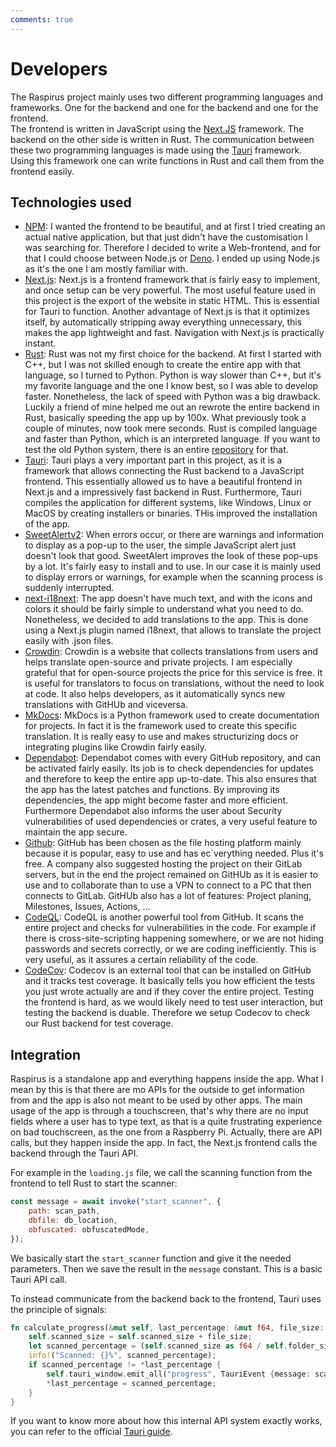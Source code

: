 ```yaml
---
comments: true
---
```


# Developers

The Raspirus project mainly uses two different programming languages and frameworks. One for the backend and one for the backend and one for the frontend. \
The frontend is written in JavaScript using the [Next.JS](https://nextjs.org/) framework. The backend on the other side is written in Rust. The communication between these two programming languages is made using the [Tauri](https://tauri.app/) framework. Using this framework one can write functions in Rust and call them from the frontend easily.

## Technologies used
- [NPM](https://www.npmjs.com):
    I wanted the frontend to be beautiful, and at first I tried creating an actual native application, but that just didn't have the customisation I was searching for. Therefore I decided to write a Web-frontend, and for that I could choose between Node.js or [Deno](https://deno.land/). I ended up using Node.js as it's the one I am mostly familiar with.
- [Next.js](https://nextjs.org):
    Next.js is a frontend framework that is fairly easy to implement, and once setup can be very powerful. The most useful feature used in this project is the export of the website in static HTML. This is essential for Tauri to function. Another advantage of Next.js is that it optimizes itself, by automatically stripping away everything unnecessary, this makes the app lightweight and fast. Navigation with Next.js is practically instant.
- [Rust](https://www.rust-lang.org):
    Rust was not my first choice for the backend. At first I started with C++, but I was not skilled enough to create the entire app with that language, so I turned to Python. Python is way slower than C++, but it's my favorite language and the one I know best, so I was able to develop faster. Nonetheless, the lack of speed with Python was a big drawback. Luckily a friend of mine helped me out an rewrote the entire backend in Rust, basically speeding the app up by 100x. What previously took a couple of minutes, now took mere seconds. Rust is compiled language and faster than Python, which is an interpreted language. If you want to test the old Python system, there is an entire [repository](https://github.com/Raspirus/python-cli) for that.
- [Tauri](https://tauri.app/v1/guides/getting-started/setup/next-js):
    Tauri plays a very important part in this project, as it is a framework that allows connecting the Rust backend to a JavaScript frontend. This essentially allowed us to have a beautiful frontend in Next.js and a impressively fast backend in Rust. Furthermore, Tauri compiles the application for different systems, like Windows, Linux or MacOS by creating installers or binaries. THis improved the installation of the app.
- [SweetAlertv2](https://sweetalert2.github.io):
    When errors occur, or there are warnings and information to display as a pop-up to the user, the simple JavaScript alert just doesn't look that good. SweetAlert improves the look of these pop-ups by a lot. It's fairly easy to install and to use. In our case it is mainly used to display errors or warnings, for example when the scanning process is suddenly interrupted.
- [next-i18next](https://github.com/i18next/next-i18next):
    The app doesn't have much text, and with the icons and colors it should be fairly simple to understand what you need to do. Nonetheless, we decided to add translations to the app. This is done using a Next.js plugin named i18next, that allows to translate the project easily with .json files.
- [Crowdin](https://crowdin.com/project/raspirus):
    Crowdin is a website that collects translations from users and helps translate open-source and private projects. I am especially grateful that for open-source projects the price for this service is free. It is useful for translators to focus on translations, without the need to look at code. It also helps developers, as it automatically syncs new translations with GitHUb and viceversa.
- [MkDocs](https://www.mkdocs.org/):
    MkDocs is a Python framework used to create documentation for projects. In fact it is the framework used to create this specific translation. It is really easy to use and makes structurizing docs or integrating plugins like Crowdin fairly easily.
- [Dependabot](https://docs.github.com/en/code-security/dependabot/working-with-dependabot):
    Dependabot comes with every GitHub repository, and can be activated fairly easily. Its job is to check dependencies for updates and therefore to keep the entire app up-to-date. This also ensures that the app has the latest patches and functions. By improving its dependencies, the app might become faster and more efficient. Furthermore Dependabot also informs the user about Security vulnerabilities of used dependencies or crates, a very useful feature to maintain the app secure.
- [Github](https://github.com/):
    GitHub has been chosen as the file hosting platform mainly because it is popular, easy to use and has ec´verything needed. Plus it's free. A company also suggested hosting the project on their GitLab servers, but in the end the project remained on GitHUb as it is easier to use and to collaborate than to use a VPN to connect to a PC that then connects to GitLab. GitHUb also has a lot of features: Project planing, Milestones, Issues, Actions, ...
- [CodeQL](https://codeql.github.com/):
    CodeQL is another powerful tool from GitHub. It scans the entire project and checks for vulnerabilities in the code. For example if there is cross-site-scripting happening somewhere, or we are not hiding passwords and secrets correctly, or we are coding inefficiently. This is very useful, as it assures a certain reliability of the code.
- [CodeCov](https://about.codecov.io/):
    Codecov is an external tool that can be installed on GitHub and it tracks test coverage. It basically tells you how efficient the tests you just wrote actually are and if they cover the entire project. Testing the frontend is hard, as we would likely need to test user interaction, but testing the backend is duable. Therefore we setup Codecov to check our Rust backend for test coverage.


## Integration
Raspirus is a standalone app and everything happens inside the app. What I mean by this is that there are mo APIs for the outside to get information from and the app is also not meant to be used by other apps. The main usage of the app is through a touchscreen, that's why there are no input fields where a user has to type text, as that is a quite frustrating experience on bad touchscreen, as the one from a Raspberry Pi. 
Actually, there are API calls, but they happen inside the app. In fact, the Next.js frontend calls the backend through the Tauri API.

For example in the `loading.js` file, we call the scanning function from the frontend to tell Rust to start the scanner:
```js
const message = await invoke("start_scanner", {
    path: scan_path,
    dbfile: db_location,
    obfuscated: obfuscatedMode,
});
```
We basically start the `start_scanner` function and give it the needed parameters. Then we save the result in the `message` constant. This is a basic Tauri API call. 

To instead communicate from the backend back to the frontend, Tauri uses the principle of signals:
```rs
fn calculate_progress(&mut self, last_percentage: &mut f64, file_size: u64) {
    self.scanned_size = self.scanned_size + file_size;
    let scanned_percentage = (self.scanned_size as f64 / self.folder_size as f64 * 100.0).round();
    info!("Scanned: {}%", scanned_percentage);
    if scanned_percentage != *last_percentage {
        self.tauri_window.emit_all("progress", TauriEvent {message: scanned_percentage.to_string()}).unwrap();
        *last_percentage = scanned_percentage;
    }
}
```

If you want to know more about how this internal API system exactly works, you can refer to the official [Tauri guide](https://tauri.app/v1/guides/features/command).